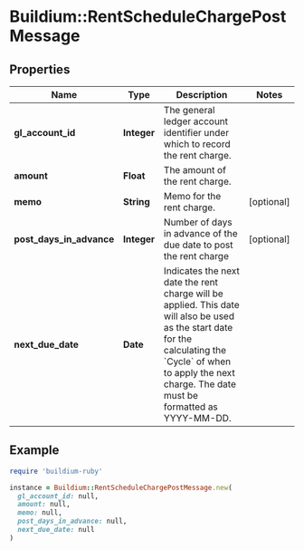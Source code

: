# Buildium::RentScheduleChargePostMessage

## Properties

| Name | Type | Description | Notes |
| ---- | ---- | ----------- | ----- |
| **gl_account_id** | **Integer** | The general ledger account identifier under which to record the rent charge. |  |
| **amount** | **Float** | The amount of the rent charge. |  |
| **memo** | **String** | Memo for the rent charge. | [optional] |
| **post_days_in_advance** | **Integer** | Number of days in advance of the due date to post the rent charge | [optional] |
| **next_due_date** | **Date** | Indicates the next date the rent charge will be applied. This date will also be used as the start date for the calculating the &#x60;Cycle&#x60; of when to apply the next charge. The date must be formatted as YYYY-MM-DD. |  |

## Example

```ruby
require 'buildium-ruby'

instance = Buildium::RentScheduleChargePostMessage.new(
  gl_account_id: null,
  amount: null,
  memo: null,
  post_days_in_advance: null,
  next_due_date: null
)
```

